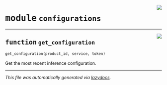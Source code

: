 <!-- markdownlint-disable -->

<a href="../vathos/configurations.py#L0"><img align="right" style="float:right;" src="https://img.shields.io/badge/-source-cccccc?style=flat-square"></a>

# <kbd>module</kbd> `configurations`





---

<a href="../vathos/configurations.py#L13"><img align="right" style="float:right;" src="https://img.shields.io/badge/-source-cccccc?style=flat-square"></a>

## <kbd>function</kbd> `get_configuration`

```python
get_configuration(product_id, service, token)
```

Get the most recent inference configuration. 




---

_This file was automatically generated via [lazydocs](https://github.com/ml-tooling/lazydocs)._
